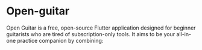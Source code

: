 # Open-guitar
Open Guitar is a free, open-source Flutter application designed for beginner guitarists who are tired of subscription-only tools. It aims to be your all-in-one practice companion by combining:
